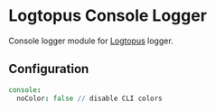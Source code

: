 Logtopus Console Logger
=======================

Console logger module for [Logtopus](https://github.com/Andifeind/logtopus) logger.

Configuration
-------------

```cson
console:
  noColor: false // disable CLI colors
```
